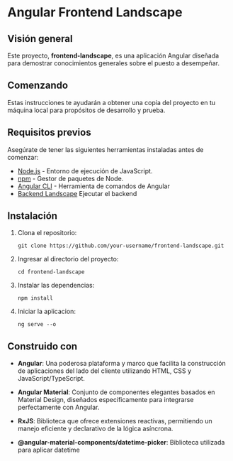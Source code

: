 # Angular Frontend Landscape

## Visión general

Este proyecto, **frontend-landscape**, es una aplicación Angular diseñada para demostrar conocimientos generales sobre el puesto a desempeñar.

## Comenzando

Estas instrucciones te ayudarán a obtener una copia del proyecto en tu máquina local para propósitos de desarrollo y prueba.

## Requisitos previos

Asegúrate de tener las siguientes herramientas instaladas antes de comenzar:

- [Node.js](https://nodejs.org/) - Entorno de ejecución de JavaScript.
- [npm](https://www.npmjs.com/) - Gestor de paquetes de Node.
- [Angular CLI](https://angular.io/cli) - Herramienta de comandos de Angular
- [Backend Landscape](https://github.com/francooluna1/backend-landscape) Ejecutar el backend

## Instalación

1. Clona el repositorio:

   ```git clone https://github.com/your-username/frontend-landscape.git```

2. Ingresar al directorio del proyecto:

    ```cd frontend-landscape ```

3. Instalar las dependencias:

    ```npm install ```

4. Iniciar la aplicacion:

    ```ng serve --o ```

## Construido con

- **Angular**: Una poderosa plataforma y marco que facilita la construcción de aplicaciones del lado del cliente utilizando HTML, CSS y JavaScript/TypeScript.

- **Angular Material**: Conjunto de componentes elegantes basados en Material Design, diseñados específicamente para integrarse perfectamente con Angular.

- **RxJS**: Biblioteca que ofrece extensiones reactivas, permitiendo un manejo eficiente y declarativo de la lógica asíncrona.

- **@angular-material-components/datetime-picker**: Biblioteca utilizada para aplicar datetime
